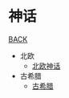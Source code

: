 # 神话

[BACK](https://8ku.github.io/note_other)

- 北欧
  - [北欧神话](_post/mythology/Nordic/nordic)
- 古希腊
  - [古希腊](_post/mythology/AncientGreece/ancientgreece)

